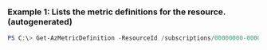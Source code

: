 ### Example 1: Lists the metric definitions for the resource. (autogenerated)
```powershell
PS C:\> Get-AzMetricDefinition -ResourceId /subscriptions/00000000-0000-0000-0000-000000000000/resourceGroups/Default-Web-EastUS/providers/microsoft.web/sites/website2 -WarningAction {WarningAction}
```

